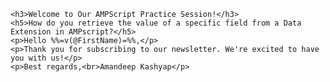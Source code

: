     <h3>Welcome to Our AMPScript Practice Session!</h3>
    <h5>How do you retrieve the value of a specific field from a Data Extension in AMPscript?</h5>
    <p>Hello %%=v(@FirstName)=%%,</p>
    <p>Thank you for subscribing to our newsletter. We're excited to have you with us!</p>
    <p>Best regards,<br>Amandeep Kashyap</p>
  

    
